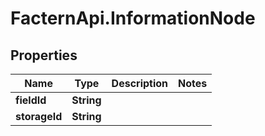 # FacternApi.InformationNode

## Properties
Name | Type | Description | Notes
------------ | ------------- | ------------- | -------------
**fieldId** | **String** |  | 
**storageId** | **String** |  | 



